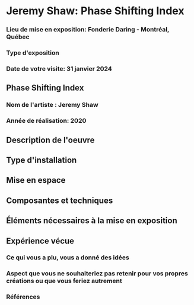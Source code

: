 # Jeremy Shaw: Phase Shifting Index

### Lieu de mise en exposition: Fonderie Daring - Montréal, Québec

### Type d'exposition

### Date de votre visite: 31 janvier 2024

## Phase Shifting Index

### Nom de l'artiste : Jeremy Shaw

### Année de réalisation: 2020

## Description de l'oeuvre

## Type d'installation

## Mise en espace

## Composantes et techniques

## Éléments nécessaires à la mise en exposition

## Expérience vécue

### Ce qui vous a plu, vous a donné des idées

###  Aspect que vous ne souhaiteriez pas retenir pour vos propres créations ou que vous feriez autrement

### Références
